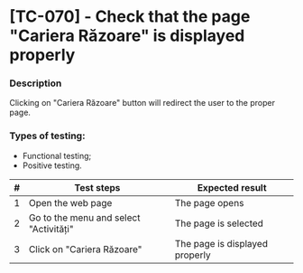 # **[TC-070] - Check that the page "Cariera Răzoare" is displayed properly**

### **Description**

Clicking on "Cariera Răzoare" button will redirect the user to the proper page.

### **Types of testing:**

- Functional testing;
- Positive testing.

| #   | **Test steps**                         | **Expected result**            |
| --- | -------------------------------------- | ------------------------------ |
| 1   | Open the web page                      | The page opens                 |
| 2   | Go to the menu and select "Activități" | The page is selected           |
| 3   | Click on "Cariera Răzoare"             | The page is displayed properly |
